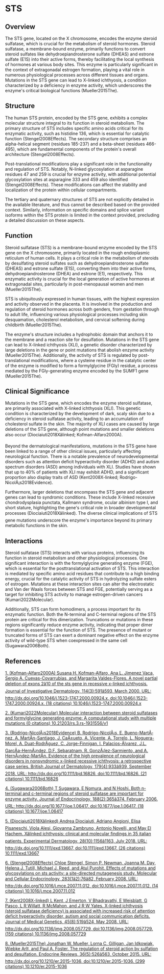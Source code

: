 # STS

## Overview
The STS gene, located on the X chromosome, encodes the enzyme steroid sulfatase, which is crucial for the metabolism of steroid hormones. Steroid sulfatase, a membrane-bound enzyme, primarily functions to convert steroid sulfates like dehydroepiandrosterone sulfate (DHEAS) and estrone sulfate (E1S) into their active forms, thereby facilitating the local synthesis of hormones at various body sites. This enzyme is particularly significant in the context of extragonadal estrogen formation, playing a vital role in numerous physiological processes across different tissues and organs. Mutations in the STS gene can lead to X-linked ichthyosis, a condition characterized by a deficiency in enzyme activity, which underscores the enzyme's critical biological functions (Mueller2015The).

## Structure
The human STS protein, encoded by the STS gene, exhibits a complex molecular structure integral to its function in steroid metabolism. The primary structure of STS includes specific amino acids critical for its enzymatic activity, such as histidine 136, which is essential for catalytic function (Stengel2008Effects). The secondary structure comprises an alpha-helical segment (residues 185-237) and a beta-sheet (residues 466-495), which are fundamental components of the protein's overall architecture (Stengel2008Effects).

Post-translational modifications play a significant role in the functionality and regulation of STS. Notably, N-linked glycosylation at asparagine residues 47 and 259 is crucial for enzyme activity, with additional potential glycosylation sites at asparagine 333 and 459 also identified (Stengel2008Effects). These modifications can affect the stability and localization of the protein within cellular compartments.

The tertiary and quaternary structures of STS are not explicitly detailed in the available literature, and thus cannot be described based on the provided context. Similarly, information on specific domains and splice variant isoforms within the STS protein is limited in the context provided, precluding a detailed discussion on these aspects.

## Function
Steroid sulfatase (STS) is a membrane-bound enzyme encoded by the STS gene on the X chromosome, primarily located in the rough endoplasmic reticulum of human cells. It plays a critical role in the metabolism of steroids by desulfating steroid sulfates such as dehydroepiandrosterone sulfate (DHEAS) and estrone sulfate (E1S), converting them into their active forms, dehydroepiandrosterone (DHEA) and estrone (E1), respectively. This enzymatic activity is crucial for the local generation of active hormones at extragonadal sites, particularly in post-menopausal women and men (Mueller2015The).

STS is ubiquitously expressed in human tissues, with the highest expression and activity observed in the placenta. It is involved in the production and regulation of steroid hormones across both genders, from gestation through to adult life, influencing various physiological processes including skin desquamation, cholesterol metabolism, and cervical softening during childbirth (Mueller2015The).

The enzyme's structure includes a hydrophobic domain that anchors it to the membrane and a reaction site for desulfation. Mutations in the STS gene can lead to X-linked ichthyosis (XLI), a genetic disorder characterized by large deletions in the gene or point mutations that abolish enzyme activity (Mueller2015The). Additionally, the activity of STS is regulated by post-translational modifications, where a cysteine residue in the catalytic center of the enzyme is modified to form a formylglycine (FGly) residue, a process mediated by the FGly-generating enzyme encoded by the SUMF1 gene (Mueller2015The).

## Clinical Significance
Mutations in the STS gene, which encodes the enzyme steroid sulfatase, are primarily associated with X-linked ichthyosis (XLI). This genetic condition is characterized by the development of dark, scaly skin due to a deficiency in steroid sulfatase activity, leading to an accumulation of cholesterol sulfate in the skin. The majority of XLI cases are caused by large deletions of the STS gene, although point mutations and smaller deletions also occur (Diociaiuti2018Xâlinked; Kofman-Alfaro2000A).

Beyond the dermatological manifestations, mutations in the STS gene have been linked to a range of other clinical issues, particularly affecting neurological function. There is a notable prevalence of neurodevelopmental disorders such as attention deficit hyperactivity disorder (ADHD) and autism spectrum disorders (ASD) among individuals with XLI. Studies have shown that up to 40% of patients with XLI may exhibit ADHD, and a significant proportion also display traits of ASD (Kent2008X-linked; Rodrigo-NicolÃ¡s2018Evidence).

Furthermore, larger deletions that encompass the STS gene and adjacent genes can lead to syndromic conditions. These include X-linked recessive chondrodysplasia punctata, Kallmann syndrome, ocular albinism type I, and short stature, highlighting the gene's critical role in broader developmental processes (Diociaiuti2018Xâlinked). The diverse clinical implications of STS gene mutations underscore the enzyme's importance beyond its primary metabolic functions in the skin.

## Interactions
Steroid sulfatase (STS) interacts with various proteins, influencing its function in steroid metabolism and other physiological processes. One significant interaction is with the formylglycine generating enzyme (FGE), which is essential for the posttranslational activation of STS. This interaction is mediated by specific amino acid residues that contribute to a high binding energy, crucial for the catalytic activity of STS in hydrolyzing sulfate esters of estrogen. Mutations at these interaction sites can alter the electrostatic and Van der Waals forces between STS and FGE, potentially serving as a target for inhibiting STS activity to manage estrogen-driven cancers (Kumari2022Molecular).

Additionally, STS can form homodimers, a process important for its enzymatic function. Both the N-terminal and C-terminal regions of the STS protein are critical for this dimerization. Truncations or mutations in these regions significantly reduce enzyme activity, indicating that proper dimer formation is essential for the function of STS. The presence of mutant or truncated forms of STS can exert a dominant negative effect on the enzyme activity of wild-type STS when coexpressed in the same cell (Sugawara2006Both).


## References


[1. (Kofman-Alfaro2000A) Susana H. Kofman-Alfaro, Ana L. Jimenez Vaca, Sergio A. Cuevas-Covarrubias, and Margarita Valdes-Flores. A novel partial deletion of exons 2â10 of the sts gene in recessive x-linked ichthyosis. Journal of Investigative Dermatology, 114(3):591â593, March 2000. URL: http://dx.doi.org/10.1046/j.1523-1747.2000.00924.x, doi:10.1046/j.1523-1747.2000.00924.x. (18 citations) 10.1046/j.1523-1747.2000.00924.x](https://doi.org/10.1046/j.1523-1747.2000.00924.x)

[2. (Kumari2022Molecular) Molecular interaction between steroid sulfatases and formylglycine generating enzyme: A computational study with multiple mutations (0 citations) 10.21203/rs.3.rs-1931556/v1](https://doi.org/10.21203/rs.3.rs-1931556/v1)

[3. (Rodrigo-NicolÃ¡s2018Evidence) B. Rodrigo-NicolÃ¡s, E. Bueno-MartÃ­nez, A. MartÃ­n-Santiago, J. CaÃ±ueto, A. Vicente, A. Torrelo, L. Noguera-Morel, A. Duat-RodrÃ­guez, C. Jorge-Finnigan, I. Palacios-Ãlvarez, J.L. GarcÃ­a-HernÃ¡ndez, D.F. Sebaratnam, R. GonzÃ¡lez-Sarmiento, and A. HernÃ¡ndez-MartÃ­n. Evidence of the high prevalence of neurological disorders in nonsyndromic x-linked recessive ichthyosis: a retrospective case series. British Journal of Dermatology, 179(4):933â939, September 2018. URL: http://dx.doi.org/10.1111/bjd.16826, doi:10.1111/bjd.16826. (21 citations) 10.1111/bjd.16826](https://doi.org/10.1111/bjd.16826)

[4. (Sugawara2006Both) T Sugawara, E Nomura, and N Hoshi. Both n-terminal and c-terminal regions of steroid sulfatase are important for enzyme activity. Journal of Endocrinology, 188(2):365â374, February 2006. URL: http://dx.doi.org/10.1677/joe.1.06417, doi:10.1677/joe.1.06417. (18 citations) 10.1677/joe.1.06417](https://doi.org/10.1677/joe.1.06417)

[5. (Diociaiuti2018Xâlinked) Andrea Diociaiuti, Adriano Angioni, Elisa Pisaneschi, Viola Alesi, Giovanna Zambruno, Antonio Novelli, and May El Hachem. Xâlinked ichthyosis: clinical and molecular findings in 35 italian patients. Experimental Dermatology, 28(10):1156â1163, July 2018. URL: http://dx.doi.org/10.1111/exd.13667, doi:10.1111/exd.13667. (26 citations) 10.1111/exd.13667](https://doi.org/10.1111/exd.13667)

[6. (Stengel2008Effects) Chloe Stengel, Simon P. Newman, Joanna M. Day, Helena J. Tutill, Michael J. Reed, and Atul Purohit. Effects of mutations and glycosylations on sts activity: a site-directed mutagenesis study. Molecular and Cellular Endocrinology, 283(1â2):76â82, February 2008. URL: http://dx.doi.org/10.1016/j.mce.2007.11.012, doi:10.1016/j.mce.2007.11.012. (14 citations) 10.1016/j.mce.2007.11.012](https://doi.org/10.1016/j.mce.2007.11.012)

[7. (Kent2008X-linked) L Kent, J Emerton, V Bhadravathi, E Weisblatt, G Pasco, L R Willatt, R McMahon, and J R W Yates. X-linked ichthyosis (steroid sulfatase deficiency) is associated with increased risk of attention deficit hyperactivity disorder, autism and social communication deficits. Journal of Medical Genetics, 45(8):519â524, May 2008. URL: http://dx.doi.org/10.1136/jmg.2008.057729, doi:10.1136/jmg.2008.057729. (159 citations) 10.1136/jmg.2008.057729](https://doi.org/10.1136/jmg.2008.057729)

[8. (Mueller2015The) Jonathan W. Mueller, Lorna C. Gilligan, Jan Idkowiak, Wiebke Arlt, and Paul A. Foster. The regulation of steroid action by sulfation and desulfation. Endocrine Reviews, 36(5):526â563, October 2015. URL: http://dx.doi.org/10.1210/er.2015-1036, doi:10.1210/er.2015-1036. (299 citations) 10.1210/er.2015-1036](https://doi.org/10.1210/er.2015-1036)